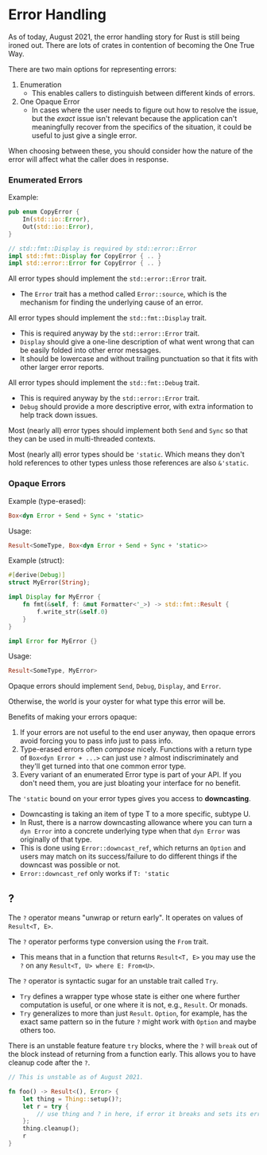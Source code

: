 # Error Handling

As of today, August 2021, the error handling story for Rust is still being ironed out.  There are lots of crates in contention of becoming the One True Way.

There are two main options for representing errors:
1. Enumeration
    - This enables callers to distinguish between different kinds of errors.
2. One Opaque Error
    - In cases where the user needs to figure out how to resolve the issue, but the _exact_ issue isn't relevant because the application can't meaningfully recover from the specifics of the situation, it could be useful to just give a single error.

When choosing between these, you should consider how the nature of the error will affect what the caller does in response.

### Enumerated Errors

Example:
```rust
pub enum CopyError {
    In(std::io::Error),
    Out(std::io::Error),
}

// std::fmt::Display is required by std::error::Error
impl std::fmt::Display for CopyError { .. }
impl std::error::Error for CopyError { .. }
```

All error types should implement the `std::error::Error` trait.
- The `Error` trait has a method called `Error::source`, which is the mechanism for finding the underlying cause of an error.

All error types should implement the `std::fmt::Display` trait.
- This is required anyway by the `std::error::Error` trait.
- `Display` should give a one-line description of what went wrong that can be easily folded into other error messages.
- It should be lowercase and without trailing punctuation so that it fits with other larger error reports.

All error types should implement the `std::fmt::Debug` trait.
- This is required anyway by the `std::error::Error` trait.
- `Debug` should provide a more descriptive error, with extra information to help track down issues.

Most (nearly all) error types should implement both `Send` and `Sync` so that they can be used in multi-threaded contexts.

Most (nearly all) error types should be `'static`.  Which means they don't hold references to other types unless those references are also `&'static`.

### Opaque Errors
Example (type-erased):
```rust
Box<dyn Error + Send + Sync + 'static>
```

Usage:
```rust
Result<SomeType, Box<dyn Error + Send + Sync + 'static>>
```

Example (struct):
```rust
#[derive(Debug)]
struct MyError(String);

impl Display for MyError {
    fn fmt(&self, f: &mut Formatter<'_>) -> std::fmt::Result {
        f.write_str(&self.0)
    }
}

impl Error for MyError {}
```

Usage:
```rust
Result<SomeType, MyError>
```

Opaque errors should implement `Send`, `Debug`, `Display`, and `Error`.

Otherwise, the world is your oyster for what type this error will be.

Benefits of making your errors opaque:
1. If your errors are not useful to the end user anyway, then opaque errors avoid forcing you to pass info just to pass info.
1. Type-erased errors often _compose_ nicely.  Functions with a return type of `Box<dyn Error + ...>` can just use `?` almost indiscriminately and they'll get turned into that one common error type.
1. Every variant of an enumerated Error type is part of your API.  If you don't need them, you are just bloating your interface for no benefit.

The `'static` bound on your error types gives you access to **downcasting**.
- Downcasting is taking an item of type T to a more specific, subtype U.
- In Rust, there is a narrow downcasting allowance where you can turn a `dyn Error` into a concrete underlying type when that `dyn Error` was originally of that type.
- This is done using `Error::downcast_ref`, which returns an `Option` and users may match on its success/failure to do different things if the downcast was possible or not.
- `Error::downcast_ref` only works if `T: 'static`

## ?

The `?` operator means "unwrap or return early".  It operates on values of `Result<T, E>`.

The `?` operator performs type conversion using the `From` trait.
- This means that in a function that returns `Result<T, E>` you may use the `?` on any `Result<T, U> where E: From<U>`.

The `?` operator is syntactic sugar for an unstable trait called `Try`.
- `Try` defines a wrapper type whose state is either one where further computation is useful, or one where it is not, e.g., `Result`.  Or monads.
- `Try` generalizes to more than just `Result`.  `Option`, for example, has the exact same pattern so in the future `?` might work with `Option` and maybe others too.

There is an unstable feature feature `try` blocks, where the `?` will `break` out of the block instead of returning from a function early.  This allows you to have cleanup code after the `?`.

```rust
// This is unstable as of August 2021.

fn foo() -> Result<(), Error> {
    let thing = Thing::setup()?;
    let r = try {
        // use thing and ? in here, if error it breaks and sets its error value to r
    };
    thing.cleanup();
    r
}
```




